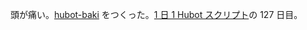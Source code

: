 頭が痛い。[hubot-baki][gh:bouzuya/hubot-baki] をつくった。[1 日 1 Hubot スクリプト][hubot-script-per-day]の 127 日目。

[gh:bouzuya/hubot-baki]: https://github.com/bouzuya/hubot-baki
[hubot-script-per-day]: http://blog.bouzuya.net/posts?tags=hubot-script-per-day
